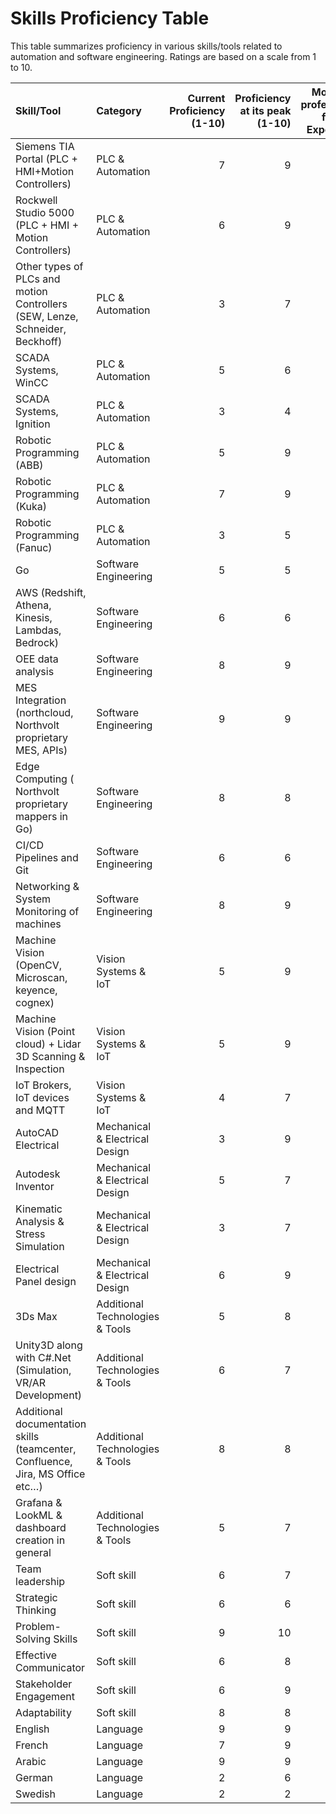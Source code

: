 # Skills Proficiency Table

This table summarizes proficiency in various skills/tools related to automation and software engineering. Ratings are based on a scale from 1 to 10.

| Skill/Tool                                                                     | Category                        |   Current Proficiency (1-10) |   Proficiency at its peak (1-10) |   Months of professional focused Experience |
|:-------------------------------------------------------------------------------|:--------------------------------|-----------------------------:|---------------------------------:|--------------------------------------------:|
| Siemens TIA Portal (PLC + HMI+Motion Controllers)                              | PLC & Automation                |                            7 |                                9 |                                          36 |
| Rockwell Studio 5000 (PLC + HMI + Motion Controllers)                          | PLC & Automation                |                            6 |                                9 |                                          24 |
| Other types of PLCs and motion Controllers (SEW, Lenze, Schneider, Beckhoff)   | PLC & Automation                |                            3 |                                7 |                                           3 |
| SCADA Systems, WinCC                                                           | PLC & Automation                |                            5 |                                6 |                                           3 |
| SCADA Systems, Ignition                                                        | PLC & Automation                |                            3 |                                4 |                                           2 |
| Robotic Programming (ABB)                                                      | PLC & Automation                |                            5 |                                9 |                                          12 |
| Robotic Programming (Kuka)                                                     | PLC & Automation                |                            7 |                                9 |                                          16 |
| Robotic Programming (Fanuc)                                                    | PLC & Automation                |                            3 |                                5 |                                           1 |
| Go                                                                             | Software Engineering            |                            5 |                                5 |                                           2 |
| AWS (Redshift, Athena, Kinesis, Lambdas, Bedrock)                              | Software Engineering            |                            6 |                                6 |                                           2 |
| OEE data analysis                                                              | Software Engineering            |                            8 |                                9 |                                           3 |
| MES Integration (northcloud, Northvolt proprietary MES, APIs)                  | Software Engineering            |                            9 |                                9 |                                           2 |
| Edge Computing ( Northvolt proprietary mappers in Go)                          | Software Engineering            |                            8 |                                8 |                                           1 |
| CI/CD Pipelines and Git                                                        | Software Engineering            |                            6 |                                6 |                                           1 |
| Networking & System Monitoring of machines                                     | Software Engineering            |                            8 |                                9 |                                          10 |
| Machine Vision (OpenCV, Microscan, keyence, cognex)                            | Vision Systems & IoT            |                            5 |                                9 |                                           9 |
| Machine Vision (Point cloud) + Lidar 3D Scanning & Inspection                  | Vision Systems & IoT            |                            5 |                                9 |                                           6 |
| IoT Brokers, IoT devices and  MQTT                                             | Vision Systems & IoT            |                            4 |                                7 |                                           6 |
| AutoCAD Electrical                                                             | Mechanical & Electrical Design  |                            3 |                                9 |                                          12 |
| Autodesk Inventor                                                              | Mechanical & Electrical Design  |                            5 |                                7 |                                          12 |
| Kinematic Analysis & Stress Simulation                                         | Mechanical & Electrical Design  |                            3 |                                7 |                                          12 |
| Electrical Panel design                                                        | Mechanical & Electrical Design  |                            6 |                                9 |                                          24 |
| 3Ds Max                                                                        | Additional Technologies & Tools |                            5 |                                8 |                                           6 |
| Unity3D along with C#.Net (Simulation, VR/AR Development)                      | Additional Technologies & Tools |                            6 |                                7 |                                           8 |
| Additional documentation skills (teamcenter, Confluence, Jira, MS Office etc…) | Additional Technologies & Tools |                            8 |                                8 |                                           8 |
| Grafana & LookML & dashboard creation in general                               | Additional Technologies & Tools |                            5 |                                7 |                                           3 |
| Team leadership                                                                | Soft skill                      |                            6 |                                7 |                                         nan |
| Strategic Thinking                                                             | Soft skill                      |                            6 |                                6 |                                         nan |
| Problem-Solving Skills                                                         | Soft skill                      |                            9 |                               10 |                                         nan |
| Effective Communicator                                                         | Soft skill                      |                            6 |                                8 |                                         nan |
| Stakeholder Engagement                                                         | Soft skill                      |                            6 |                                9 |                                         nan |
| Adaptability                                                                   | Soft skill                      |                            8 |                                8 |                                         nan |
| English                                                                        | Language                        |                            9 |                                9 |                                         nan |
| French                                                                         | Language                        |                            7 |                                9 |                                         nan |
| Arabic                                                                         | Language                        |                            9 |                                9 |                                         nan |
| German                                                                         | Language                        |                            2 |                                6 |                                         nan |
| Swedish                                                                        | Language                        |                            2 |                                2 |                                         nan |